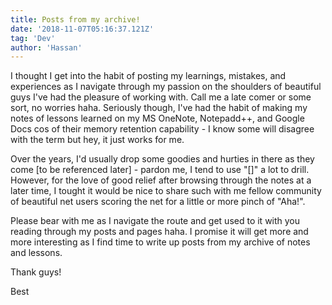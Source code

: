 ```yaml
---
title: Posts from my archive!
date: '2018-11-07T05:16:37.121Z'
tag: 'Dev'
author: 'Hassan'
---
```


I thought I get into the habit of posting my learnings, mistakes, and experiences as I navigate through my passion on the shoulders of beautiful guys I've had the pleasure of working with. Call me a late comer or some sort, no worries haha. Seriously though, I've had the habit of making my notes of lessons learned on my MS OneNote, Notepadd++, and Google Docs cos of their memory retention capability - I know some will disagree with the term but hey, it just works for me.

Over the years, I'd usually drop some goodies and hurties in there as they come [to be referenced later] - pardon me, I tend to use "[]" a lot to drill. However, for the love of good relief after browsing through the notes at a later time, I tought it would be nice to share such with me fellow community of beautiful net users scoring the net for a little or more pinch of "Aha!".

Please bear with me as I navigate the route and get used to it with you reading through my posts and pages haha. I promise it will get more and more interesting as I find time to write up posts from my archive of notes and lessons.

Thank guys!

Best
